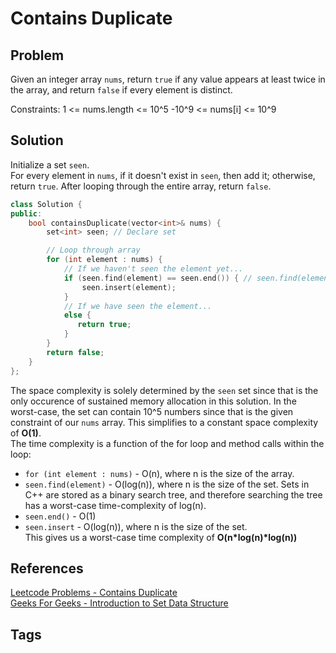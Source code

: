 # Contains Duplicate

## Problem
Given an integer array `nums`, return `true` if any value appears at least twice in the array, and return `false` if every element is distinct.

Constraints:
1 <= nums.length <= 10^5
-10^9 <= nums[i] <= 10^9

## Solution
Initialize a set `seen`.  
For every element in `nums`, if it doesn't exist in `seen`, then add it; otherwise, return `true`. After looping through the entire array, return `false`. 

```c++
class Solution {
public:
    bool containsDuplicate(vector<int>& nums) {
        set<int> seen; // Declare set

        // Loop through array
        for (int element : nums) {
            // If we haven't seen the element yet...
            if (seen.find(element) == seen.end()) { // seen.find(element) returns an iterator pointing to the element in the set. If the element doesn't exist in the set, tthen the iterator points to the position after the last element in the set.   
                seen.insert(element);
            }
            // If we have seen the element...
            else {
               return true; 
            }
        }
        return false;
    }
};
```
The space complexity is solely determined by the `seen` set since that is the only occurence of sustained memory allocation in this solution. In the worst-case, the set can contain 10^5 numbers since that is the given constraint of our `nums` array. This simplifies to a constant space complexity of **O(1)**.  
The time complexity is a function of the for loop and method calls within the loop:  
* `for (int element : nums)` - O(n), where n is the size of the array.  
* `seen.find(element)` - O(log(n)), where n is the size of the set. Sets in C++ are stored as a binary search tree, and therefore searching the tree has a worst-case time-complexity of log(n).  
* `seen.end()` - O(1)  
* `seen.insert` - O(log(n)), where n is the size of the set.  
This gives us a worst-case time complexity of **O(n\*log(n)\*log(n))**

## References
[Leetcode Problems - Contains Duplicate](https://leetcode.com/problems/contains-duplicate/)  
[Geeks For Geeks - Introduction to Set Data Structure](https://www.geeksforgeeks.org/introduction-to-set-data-structure-and-algorithm-tutorials/)

## Tags
